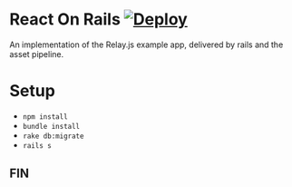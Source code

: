 # React On Rails [![Deploy](https://www.herokucdn.com/deploy/button.svg)](https://heroku.com/deploy)
An implementation of the Relay.js example app, delivered by rails and the asset pipeline.

# Setup

* `npm install`
* `bundle install`
* `rake db:migrate`
* `rails s`

## FIN
